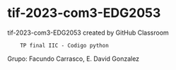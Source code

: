 # tif-2023-com3-EDG2053
tif-2023-com3-EDG2053 created by GitHub Classroom


        TP final IIC - Codigo python

Grupo: Facundo Carrasco, E. David Gonzalez
